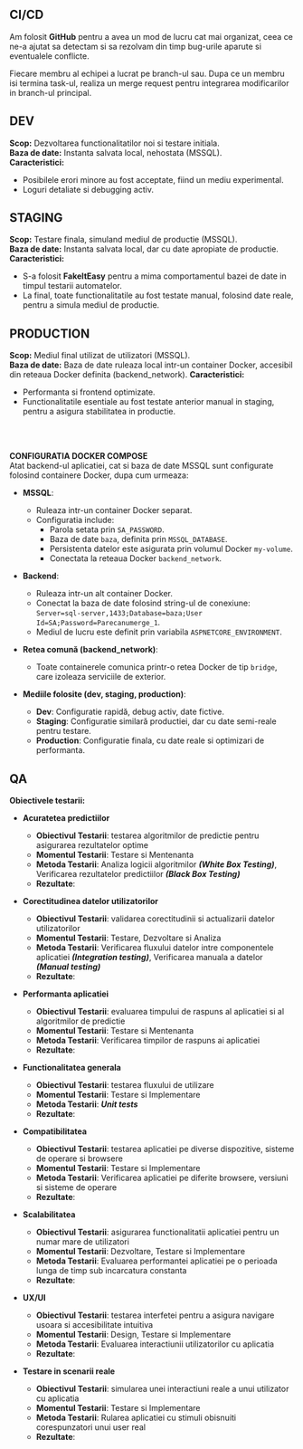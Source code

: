 ## CI/CD 
Am folosit **GitHub** pentru a avea un mod de lucru cat mai organizat, ceea ce ne-a ajutat sa detectam si sa rezolvam din timp bug-urile aparute si eventualele conflicte.

Fiecare membru al echipei a lucrat pe branch-ul sau. Dupa ce un membru isi termina task-ul, realiza un merge request pentru integrarea modificarilor in branch-ul principal.

## DEV
**Scop:** Dezvoltarea functionalitatilor noi si testare initiala.  
**Baza de date:** Instanta salvata local, nehostata (MSSQL).    
**Caracteristici:**  
- Posibilele erori minore au fost acceptate, fiind un mediu experimental.  
- Loguri detaliate si debugging activ.  

## STAGING
**Scop:** Testare finala, simuland mediul de productie (MSSQL).  
**Baza de date:** Instanta salvata local, dar cu date apropiate de productie.  
**Caracteristici:**  
- S-a folosit **FakeItEasy** pentru a mima comportamentul bazei de date in timpul testarii automatelor.  
- La final, toate functionalitatile au fost testate manual, folosind date reale, pentru a simula mediul de productie.  

## PRODUCTION
**Scop:** Mediul final utilizat de utilizatori (MSSQL).   
**Baza de date:** Baza de date ruleaza local intr-un container Docker, accesibil din reteaua Docker definita (backend_network).
**Caracteristici:**  
- Performanta si frontend optimizate.
- Functionalitatile esentiale au fost testate anterior manual in staging, pentru a asigura stabilitatea in productie.  

<br><br>

**CONFIGURATIA DOCKER COMPOSE**  
Atat backend-ul aplicatiei, cat si baza de date MSSQL sunt configurate folosind containere Docker, dupa cum urmeaza:  

- **MSSQL**:  
  - Ruleaza intr-un container Docker separat.  
  - Configuratia include:  
    - Parola setata prin `SA_PASSWORD`.  
    - Baza de date `baza`, definita prin `MSSQL_DATABASE`.  
    - Persistenta datelor este asigurata prin volumul Docker `my-volume`.  
    - Conectata la reteaua Docker `backend_network`.  

- **Backend**:  
  - Ruleaza intr-un alt container Docker.  
  - Conectat la baza de date folosind string-ul de conexiune:  
    `Server=sql-server,1433;Database=baza;User Id=SA;Password=Parecanumerge_1`.  
  - Mediul de lucru este definit prin variabila `ASPNETCORE_ENVIRONMENT`.  

- **Retea comună (backend_network)**:  
  - Toate containerele comunica printr-o retea Docker de tip `bridge`, care izoleaza serviciile de exterior.  

- **Mediile folosite (dev, staging, production)**:  
  - **Dev**: Configuratie rapidă, debug activ, date fictive.  
  - **Staging**: Configuratie similară productiei, dar cu date semi-reale pentru testare.  
  - **Production**: Configuratie finala, cu date reale si optimizari de performanta.

## QA
**Obiectivele testarii:**
  - **Acuratetea predictiilor**
    - **Obiectivul Testarii**: testarea algoritmilor de predictie pentru asigurarea rezultatelor optime
    - **Momentul Testarii**: Testare si Mentenanta
    - **Metoda Testarii**: Analiza logicii algoritmilor ***(White Box Testing)***, Verificarea rezultatelor predictiilor ***(Black Box Testing)***
    - **Rezultate**:

  - **Corectitudinea datelor utilizatorilor**
    - **Obiectivul Testarii**: validarea corectitudinii si actualizarii datelor utilizatorilor
    - **Momentul Testarii**: Testare, Dezvoltare si Analiza
    - **Metoda Testarii**: Verificarea fluxului datelor intre componentele aplicatiei ***(Integration testing)***, Verificarea manuala a datelor ***(Manual testing)***
    - **Rezultate**:

  - **Performanta aplicatiei**
    - **Obiectivul Testarii**: evaluarea timpului de raspuns al aplicatiei si al algoritmilor de predictie  
    - **Momentul Testarii**: Testare si Mentenanta
    - **Metoda Testarii**: Verificarea timpilor de raspuns ai aplicatiei
    - **Rezultate**:

  - **Functionalitatea generala**
    - **Obiectivul Testarii**: testarea fluxului de utilizare
    - **Momentul Testarii**: Testare si Implementare
    - **Metoda Testarii**: ***Unit tests***
    - **Rezultate**:

  - **Compatibilitatea**
    - **Obiectivul Testarii**: testarea aplicatiei pe diverse dispozitive, sisteme de operare si browsere
    - **Momentul Testarii**: Testare si Implementare
    - **Metoda Testarii**: Verificarea aplicatiei pe diferite browsere, versiuni si sisteme de operare
    - **Rezultate**:

  - **Scalabilitatea**
    - **Obiectivul Testarii**: asigurarea functionalitatii aplicatiei pentru un numar mare de utilizatori
    - **Momentul Testarii**: Dezvoltare, Testare si Implementare
    - **Metoda Testarii**: Evaluarea performantei aplicatiei pe o perioada lunga de timp sub incarcatura constanta
    - **Rezultate**:

  - **UX/UI**
    - **Obiectivul Testarii**: testarea interfetei pentru a asigura navigare usoara si accesibilitate intuitiva
    - **Momentul Testarii**: Design, Testare si Implementare
    - **Metoda Testarii**: Evaluarea interactiunii utilizatorilor cu aplicatia
    - **Rezultate**:

  - **Testare in scenarii reale**
    - **Obiectivul Testarii**: simularea unei interactiuni reale a unui utilizator cu aplicatia
    - **Momentul Testarii**: Testare si Implementare
    - **Metoda Testarii**: Rularea aplicatiei cu stimuli obisnuiti corespunzatori unui user real
    - **Rezultate**: